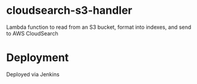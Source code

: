 # cloudsearch-s3-handler
Lambda function to read from an S3 bucket, format into indexes, and send to AWS CloudSearch

# Deployment
Deployed via Jenkins
